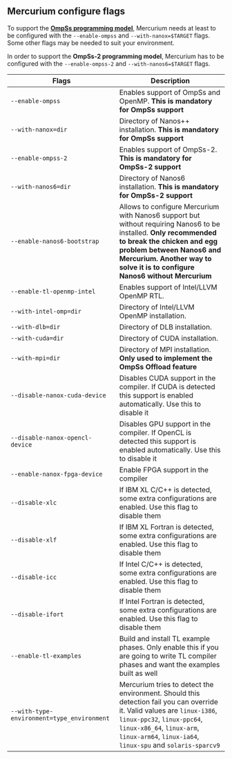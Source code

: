 ## Mercurium configure flags

To support the [**OmpSs programming model**](https://pm.bsc.es/ompss),
Mercurium needs at least to be configured with the ``--enable-ompss`` and
``--with-nanox=$TARGET`` flags. Some other flags may be needed to suit your
environment.

In order to support the **OmpSs-2 programming model**, Mercurium has to be
configured with the ``--enable-ompss-2`` and ``--with-nanos6=$TARGET`` flags.


| Flags                                           | Description     |
|-------------------------------------------------| ----------------|
|``--enable-ompss``                               | Enables support of OmpSs and OpenMP. **This is mandatory for OmpSs support**
|``--with-nanox=dir``                             | Directory of Nanos++ installation. **This is mandatory for OmpSs support**
|``--enable-ompss-2``                             | Enables support of OmpSs-2. **This is mandatory for OmpSs-2 support**
|``--with-nanos6=dir``                            | Directory of Nanos6 installation. **This is mandatory for OmpSs-2 support**
|``--enable-nanos6-bootstrap``                    | Allows to configure Mercurium with Nanos6 support but without requiring Nanos6 to be installed. **Only recommended to break the chicken and egg problem between Nanos6 and Mercurium. Another way to solve it is to configure Nanos6 without Mercurium**
|``--enable-tl-openmp-intel``                     | Enables support of Intel/LLVM OpenMP RTL.
|``--with-intel-omp=dir``                         | Directory of Intel/LLVM OpenMP installation.
|``--with-dlb=dir``                               | Directory of DLB installation.
|``--with-cuda=dir``                              | Directory of CUDA installation.
|``--with-mpi=dir``                               | Directory of MPI installation. **Only used to implement the OmpSs Offload feature**
|``--disable-nanox-cuda-device``                  | Disables CUDA support in the compiler. If CUDA is detected this support is enabled automatically. Use this to disable it
|``--disable-nanox-opencl-device``                | Disables GPU support in the compiler. If OpenCL is detected this support is enabled automatically. Use this to disable it
|``--enable-nanox-fpga-device``                   | Enable FPGA support in the compiler
|``--disable-xlc``                                | If IBM XL C/C++ is detected, some extra configurations are enabled. Use this flag to disable them
|``--disable-xlf``                                | If IBM XL Fortran is detected, some extra configurations are enabled. Use this flag to disable them
|``--disable-icc``                                | If Intel C/C++ is detected, some extra configurations are enabled. Use this flag to disable them
|``--disable-ifort``                              | If Intel Fortran is detected, some extra configurations are enabled. Use this flag to disable them
|``--enable-tl-examples``                         | Build and install TL example phases. Only enable this if you are going to write TL compiler phases and want the examples built as well
|``--with-type-environment=type_environment``     | Mercurium tries to detect the environment. Should this detection fail you can override it. Valid values are ``linux-i386``, ``linux-ppc32``, ``linux-ppc64``, ``linux-x86_64``, ``linux-arm``, ``linux-arm64``, ``linux-ia64``, ``linux-spu`` and ``solaris-sparcv9``
